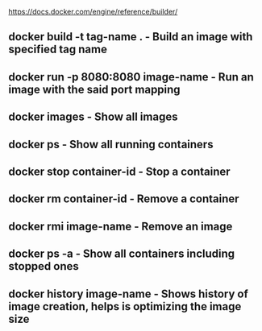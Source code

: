 https://docs.docker.com/engine/reference/builder/

## docker build -t tag-name . - Build an image with specified tag name

## docker run -p 8080:8080 image-name - Run an image with the said port mapping

## docker images - Show all images

## docker ps - Show all running containers

## docker stop container-id - Stop a container

## docker rm container-id - Remove a container

## docker rmi image-name - Remove an image

## docker ps -a - Show all containers including stopped ones

## docker history image-name - Shows history of image creation, helps is optimizing the image size
